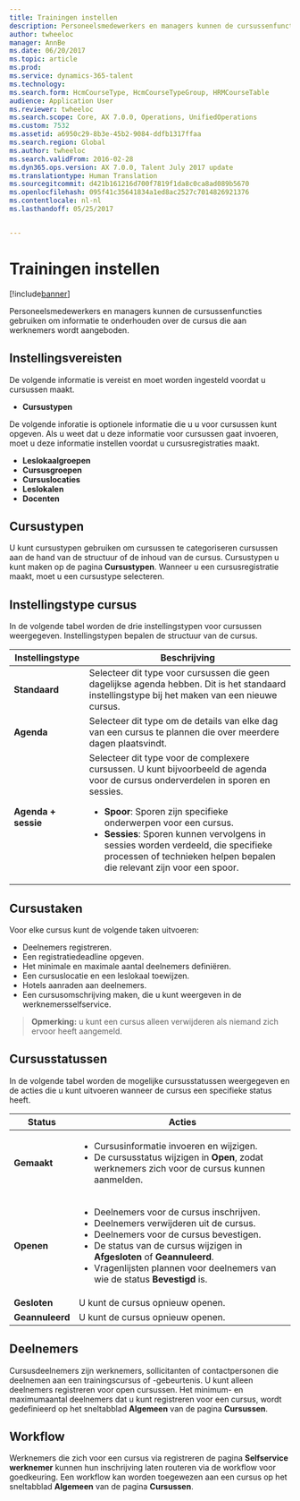 ```yaml
---
title: Trainingen instellen
description: Personeelsmedewerkers en managers kunnen de cursussenfuncties gebruiken om informatie te onderhouden over de cursus die aan werknemers wordt aangeboden.
author: twheeloc
manager: AnnBe
ms.date: 06/20/2017
ms.topic: article
ms.prod: 
ms.service: dynamics-365-talent
ms.technology: 
ms.search.form: HcmCourseType, HcmCourseTypeGroup, HRMCourseTable
audience: Application User
ms.reviewer: twheeloc
ms.search.scope: Core, AX 7.0.0, Operations, UnifiedOperations
ms.custom: 7532
ms.assetid: a6950c29-8b3e-45b2-9084-ddfb1317ffaa
ms.search.region: Global
ms.author: twheeloc
ms.search.validFrom: 2016-02-28
ms.dyn365.ops.version: AX 7.0.0, Talent July 2017 update
ms.translationtype: Human Translation
ms.sourcegitcommit: d421b161216d700f7819f1da8c0ca8ad089b5670
ms.openlocfilehash: 095f41c35641834a1ed8ac2527c7014826921376
ms.contentlocale: nl-nl
ms.lasthandoff: 05/25/2017


---
```


# <a name="set-up-training-courses"></a>Trainingen instellen

[!include[banner](includes/banner.md)]


Personeelsmedewerkers en managers kunnen de cursussenfuncties gebruiken om informatie te onderhouden over de cursus die aan werknemers wordt aangeboden.

 <a name="set-up-prerequisites"></a>Instellingsvereisten
---------------------

De volgende informatie is vereist en moet worden ingesteld voordat u cursussen maakt.
-   **Cursustypen**

De volgende inforatie is optionele informatie die u u voor cursussen kunt opgeven. Als u weet dat u deze informatie voor cursussen gaat invoeren, moet u deze informatie instellen voordat u cursusregistraties maakt.
-   **Leslokaalgroepen**
-   **Cursusgroepen**
-   **Cursuslocaties**
-   **Leslokalen**
-   **Docenten**

## <a name="course-types"></a>Cursustypen
U kunt cursustypen gebruiken om cursussen te categoriseren cursussen aan de hand van de structuur of de inhoud van de cursus. Cursustypen u kunt maken op de pagina **Cursustypen**. Wanneer u een cursusregistratie maakt, moet u een cursustype selecteren.

## <a name="course-setup-type"></a>Instellingstype cursus
In de volgende tabel worden de drie instellingstypen voor cursussen weergegeven. Instellingstypen bepalen de structuur van de cursus.

<table>
<thead>
<tr class="header">
<th>Instellingstype</th>
<th>Beschrijving</th>
</tr>
</thead>
<tbody>
<tr class="odd">
<td><strong>Standaard</strong></td>
<td>Selecteer dit type voor cursussen die geen dagelijkse agenda hebben. Dit is het standaard instellingstype bij het maken van een nieuwe cursus.</td>
</tr>
<tr class="even">
<td><strong>Agenda</strong></td>
<td>Selecteer dit type om de details van elke dag van een cursus te plannen die over meerdere dagen plaatsvindt.</td>
</tr>
<tr class="odd">
<td><strong>Agenda + sessie</strong></td>
<td>Selecteer dit type voor de complexere cursussen. U kunt bijvoorbeeld de agenda voor de cursus onderverdelen in sporen en sessies.
<ul>
<li><strong>Spoor</strong>: Sporen zijn specifieke onderwerpen voor een cursus.</li>
<li><strong>Sessies</strong>: Sporen kunnen vervolgens in sessies worden verdeeld, die specifieke processen of technieken helpen bepalen die relevant zijn voor een spoor.</li>
</ul></td>
</tr>
</tbody>
</table>

## <a name="course-tasks"></a>Cursustaken
Voor elke cursus kunt de volgende taken uitvoeren:
-   Deelnemers registreren.
-   Een registratiedeadline opgeven.
-   Het minimale en maximale aantal deelnemers definiëren.
-   Een cursuslocatie en een leslokaal toewijzen.
-   Hotels aanraden aan deelnemers.
-   Een cursusomschrijving maken, die u kunt weergeven in de werknemersselfservice.

  >**Opmerking:** u kunt een cursus alleen verwijderen als niemand zich ervoor heeft aangemeld. 
    
## <a name="course-statuses"></a>Cursusstatussen
In de volgende tabel worden de mogelijke cursusstatussen weergegeven en de acties die u kunt uitvoeren wanneer de cursus een specifieke status heeft.

<table>
<thead>
<tr class="header">
<th>Status</th>
<th>Acties</th>
</tr>
</thead>
<tbody>
<tr class="odd">
<td><strong>Gemaakt</strong></td>
<td><ul>
<li>Cursusinformatie invoeren en wijzigen.</li>
<li>De cursusstatus wijzigen in <strong>Open</strong>, zodat werknemers zich voor de cursus kunnen aanmelden.</li>
</ul></td>
</tr>
<tr class="even">
<td><strong>Openen</strong></td>
<td><ul>
<li>Deelnemers voor de cursus inschrijven.</li>
<li>Deelnemers verwijderen uit de cursus.</li>
<li>Deelnemers voor de cursus bevestigen.</li>
<li>De status van de cursus wijzigen in <strong>Afgesloten</strong> of <strong>Geannuleerd</strong>.</li>
<li>Vragenlijsten plannen voor deelnemers van wie de status <strong>Bevestigd</strong> is.</li>
</ul></td>
</tr>
<tr class="odd">
<td><strong>Gesloten</strong></td>
<td>U kunt de cursus opnieuw openen.</td>
</tr>
<tr class="even">
<td><strong>Geannuleerd</strong></td>
<td>U kunt de cursus opnieuw openen.</td>
</tr>
</tbody>
</table>

## <a name="course-participants"></a>Deelnemers
Cursusdeelnemers zijn werknemers, sollicitanten of contactpersonen die deelnemen aan een trainingscursus of -gebeurtenis. U kunt alleen deelnemers registreren voor open cursussen. Het minimum- en maximumaantal deelnemers dat u kunt registreren voor een cursus, wordt gedefinieerd op het sneltabblad **Algemeen** van de pagina **Cursussen**.

<a name="workflow"></a>Workflow
--------

Werknemers die zich voor een cursus via registreren de pagina **Selfservice werknemer** kunnen hun inschrijving laten routeren via de workflow voor goedkeuring.  Een workflow kan worden toegewezen aan een cursus op het sneltabblad **Algemeen** van de pagina **Cursussen**.






